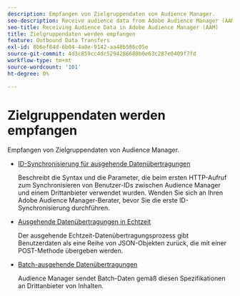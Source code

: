 ```yaml
---
description: Empfangen von Zielgruppendaten von Audience Manager.
seo-description: Receive audience data from Adobe Audience Manager (AAM).
seo-title: Receiving Audience Data in Adobe Audience Manager (AAM)
title: Zielgruppendaten werden empfangen
feature: Outbound Data Transfers
exl-id: 8b6ef84d-6b04-4a0e-9142-aa48b586c05e
source-git-commit: 4d3c859cc4dc5294286680b0e63c287e0409f7fd
workflow-type: tm+mt
source-wordcount: '101'
ht-degree: 0%

---
```


# Zielgruppendaten werden empfangen

Empfangen von Zielgruppendaten von Audience Manager.

* [ID-Synchronisierung für ausgehende Datenübertragungen](id-sync-outbound.md)

  Beschreibt die Syntax und die Parameter, die beim ersten HTTP-Aufruf zum Synchronisieren von Benutzer-IDs zwischen Audience Manager und einem Drittanbieter verwendet wurden. Wenden Sie sich an Ihren Adobe Audience Manager-Berater, bevor Sie die erste ID-Synchronisierung durchführen.

* [Ausgehende Datenübertragungen in Echtzeit](real-time-outbound-transfers/real-time-outbound-transfers.md)

  Der ausgehende Echtzeit-Datenübertragungsprozess gibt Benutzerdaten als eine Reihe von JSON-Objekten zurück, die mit einer POST-Methode übergeben werden.

* [Batch-ausgehende Datenübertragungen](batch-outbound-transfers/batch-outbound-overview.md)

  Audience Manager sendet Batch-Daten gemäß diesen Spezifikationen an Drittanbieter von Inhalten.
